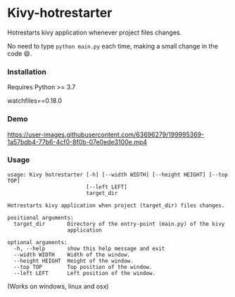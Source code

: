 # Kivy-hotrestarter

Hotrestarts kivy application whenever project files changes.

No need to type `python main.py` each time, making a small change in the code 😄.

### Installation

Requires Python >= 3.7

watchfiles==0.18.0


### Demo

https://user-images.githubusercontent.com/63696279/199995369-1a57bdb4-77b6-4cf0-8f0b-07e0ede3100e.mp4


### Usage

```
usage: Kivy hotrestarter [-h] [--width WIDTH] [--height HEIGHT] [--top TOP]
                         [--left LEFT]
                         target_dir

Hotrestarts kivy application when project (target_dir) files changes.

positional arguments:
  target_dir       Directory of the entry-point (main.py) of the kivy
                   application

optional arguments:
  -h, --help       show this help message and exit
  --width WIDTH    Width of the window.
  --height HEIGHT  Height of the window.
  --top TOP        Top position of the window.
  --left LEFT      Left position of the window.
```

(Works on windows, linux and osx)
